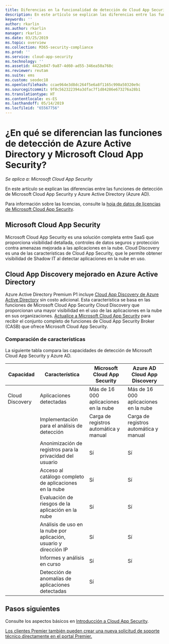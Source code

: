 ```yaml
---
title: Diferencias en la funcionalidad de detección de Cloud App Security y Azure AD
description: En este artículo se explican las diferencias entre las funciones de detección de Microsoft Cloud App Security y Azure AD.
keywords: ''
author: rkarlin
ms.author: rkarlin
manager: rkarlin
ms.date: 03/25/2019
ms.topic: overview
ms.collection: M365-security-compliance
ms.prod: ''
ms.service: cloud-app-security
ms.technology: ''
ms.assetid: 4422e847-9a87-4d60-ad55-346ea50a768c
ms.reviewer: reutam
ms.suite: ems
ms.custom: seodec18
ms.openlocfilehash: ccae964e3d8dc264f5e6a8f1165c990a50320e9c
ms.sourcegitcommit: 9f0c562322394a3dfac7f1d84286e673276a28b1
ms.translationtype: HT
ms.contentlocale: es-ES
ms.lasthandoff: 05/14/2019
ms.locfileid: "65567756"
---
```

# <a name="what-are-the-differences-in-discovery-capabilities-for-azure-active-directory-and-microsoft-cloud-app-security"></a>¿En qué se diferencian las funciones de detección de Azure Active Directory y Microsoft Cloud App Security?

*Se aplica a: Microsoft Cloud App Security*

En este artículo se explican las diferencias entre las funciones de detección de Microsoft Cloud App Security y Azure Active Directory (Azure AD).

Para información sobre las licencias, consulte la [hoja de datos de licencias de Microsoft Cloud App Security](https://aka.ms/mcaslicensing).

## <a name="microsoft-cloud-app-security"></a>Microsoft Cloud App Security 

Microsoft Cloud App Security es una solución completa entre SaaS que proporciona visibilidad detallada, controles de datos seguros y protección contra amenazas mejorada a las aplicaciones en la nube. Cloud Discovery es una de las características de Cloud App Security, que le permite obtener visibilidad de Shadow IT al detectar aplicaciones en la nube en uso. 

## <a name="enhanced-cloud-app-discovery-in-azure-active-directory"></a>Cloud App Discovery mejorado en Azure Active Directory

Azure Active Directory Premium P1 incluye [Cloud App Discovery de Azure Active Directory](https://aka.ms/caddocsnew) sin costo adicional. Esta característica se basa en las funciones de Microsoft Cloud App Security Cloud Discovery que proporcionan una mayor visibilidad en el uso de las aplicaciones en la nube en sus organizaciones. [Actualice a Microsoft Cloud App Security](https://www.microsoft.com/cloud-platform/cloud-app-security) para recibir el conjunto completo de funciones de Cloud App Security Broker (CASB) que ofrece Microsoft Cloud App Security.

### <a name="feature-comparison"></a>Comparación de características

La siguiente tabla compara las capacidades de detección de Microsoft Cloud App Security y Azure AD.

|Capacidad|Característica|Microsoft Cloud App Security|Azure AD Cloud App Discovery|
|----|----|----|----|
|Cloud Discovery|Aplicaciones detectadas|Más de 16 000 aplicaciones en la nube|Más de 16 000 aplicaciones en la nube|
||Implementación para el análisis de detección|Carga de registros automática y manual|Carga de registros automática y manual|
||Anonimización de registros para la privacidad del usuario|Sí|Sí|
||Acceso al catálogo completo de aplicaciones en la nube|Sí|Sí|
||Evaluación de riesgos de la aplicación en la nube|Sí|Sí|
||Análisis de uso en la nube por aplicación, usuario y dirección IP|Sí|Sí|
||Informes y análisis en curso|Sí|Sí|
||Detección de anomalías de aplicaciones detectadas|Sí||

## <a name="next-steps"></a>Pasos siguientes 

Consulte los aspectos básicos en [Introducción a Cloud App Security](getting-started-with-cloud-app-security.md).    

[Los clientes Premier también pueden crear una nueva solicitud de soporte técnico directamente en el portal Premier.](https://premier.microsoft.com/)   
